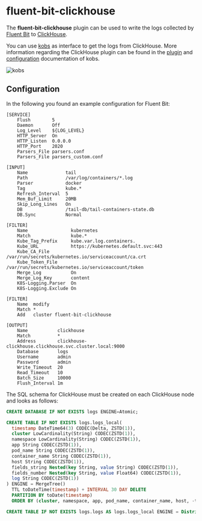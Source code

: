 # fluent-bit-clickhouse

The **fluent-bit-clickhouse** plugin can be used to write the logs collected by [Fluent Bit](https://fluentbit.io) to [ClickHouse](https://clickhouse.tech).

You can use [kobs](https://kobs.io) as interface to get the logs from ClickHouse. More information regarding the ClickHouse plugin can be found in the [plugin](https://kobs.io/plugins/clickhouse/) and [configuration](https://kobs.io/configuration/plugins/#clickhouse) documentation of kobs.

![kobs](https://kobs.io/plugins/assets/clickhouse-logs.png)

## Configuration

In the following you found an example configuration for Fluent Bit:

```
[SERVICE]
    Flush        5
    Daemon       Off
    Log_Level    ${LOG_LEVEL}
    HTTP_Server  On
    HTTP_Listen  0.0.0.0
    HTTP_Port    2020
    Parsers_File parsers.conf
    Parsers_File parsers_custom.conf

[INPUT]
    Name              tail
    Path              /var/log/containers/*.log
    Parser            docker
    Tag               kube.*
    Refresh_Interval  5
    Mem_Buf_Limit     20MB
    Skip_Long_Lines   On
    DB                /tail-db/tail-containers-state.db
    DB.Sync           Normal

[FILTER]
    Name                kubernetes
    Match               kube.*
    Kube_Tag_Prefix     kube.var.log.containers.
    Kube_URL            https://kubernetes.default.svc:443
    Kube_CA_File        /var/run/secrets/kubernetes.io/serviceaccount/ca.crt
    Kube_Token_File     /var/run/secrets/kubernetes.io/serviceaccount/token
    Merge_Log           On
    Merge_Log_Key       content
    K8S-Logging.Parser  On
    K8S-Logging.Exclude On

[FILTER]
    Name  modify
    Match *
    Add   cluster fluent-bit-clickhouse

[OUTPUT]
    Name           clickhouse
    Match          *
    Address        clickhouse-clickhouse.clickhouse.svc.cluster.local:9000
    Database       logs
    Username       admin
    Password       admin
    Write_Timeout  20
    Read_Timeout   10
    Batch_Size     10000
    Flush_Interval 1m
```

The SQL schema for ClickHouse must be created on each ClickHouse node and looks as follows:

```sql
CREATE DATABASE IF NOT EXISTS logs ENGINE=Atomic;

CREATE TABLE IF NOT EXISTS logs.logs_local(
  timestamp DateTime64(3) CODEC(Delta, ZSTD(1)),
  cluster LowCardinality(String) CODEC(ZSTD(1)),
  namespace LowCardinality(String) CODEC(ZSTD(1)),
  app String CODEC(ZSTD(1)),
  pod_name String CODEC(ZSTD(1)),
  container_name String CODEC(ZSTD(1)),
  host String CODEC(ZSTD(1)),
  fields_string Nested(key String, value String) CODEC(ZSTD(1)),
  fields_number Nested(key String, value Float64) CODEC(ZSTD(1)),
  log String CODEC(ZSTD(1))
) ENGINE = MergeTree()
  TTL toDateTime(timestamp) + INTERVAL 30 DAY DELETE
  PARTITION BY toDate(timestamp)
  ORDER BY (cluster, namespace, app, pod_name, container_name, host, -toUnixTimestamp(timestamp));

CREATE TABLE IF NOT EXISTS logs.logs AS logs.logs_local ENGINE = Distributed('{cluster}', logs, logs_local, cityHash64(cluster, namespace, app, pod_name, container_name, host));
```
